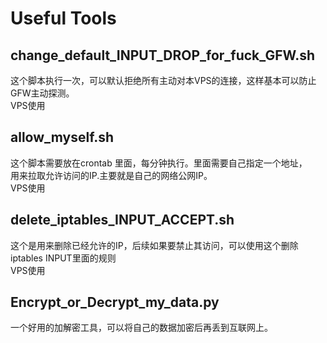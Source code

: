 Useful Tools
===========

change_default_INPUT_DROP_for_fuck_GFW.sh
----------

这个脚本执行一次，可以默认拒绝所有主动对本VPS的连接，这样基本可以防止GFW主动探测。  
VPS使用

allow_myself.sh
---------

这个脚本需要放在crontab 里面，每分钟执行。里面需要自己指定一个地址，  
用来拉取允许访问的IP.主要就是自己的网络公网IP。  
VPS使用

delete_iptables_INPUT_ACCEPT.sh
---------

这个是用来删除已经允许的IP，后续如果要禁止其访问，可以使用这个删除iptables INPUT里面的规则  
VPS使用

Encrypt_or_Decrypt_my_data.py
---------

一个好用的加解密工具，可以将自己的数据加密后再丢到互联网上。
